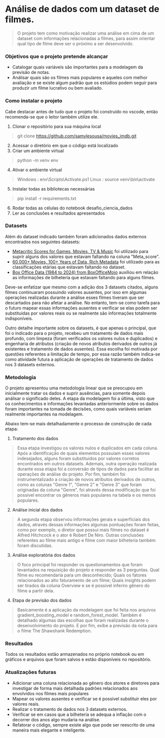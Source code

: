 # Análise de dados com um dataset de filmes.
> O projeto tem como motivação realizar uma análise em cima de um dataset com informações relacionadas a filmes, para assim orientar qual tipo de filme deve ser o próximo a ser desenvolvido.


### Objetivos que o projeto pretende alcançar

* Catalogar quais variáveis são importantes para a modelagem da previsão de notas.
* Análisar quais são os filmes mais populares e aqueles com melhor avaliação e se existe algum padrão que os estúdios podem seguir para produzir um filme lucrativo ou bem avaliado.


### Como instalar o projeto
Cabe destacar antes de tudo que o projeto foi construído no vscode, então recomenda-se que o leitor também utilize ele.
1. Clonar o repositório para sua máquina local
> git clone https://github.com/samylesousa/movies_imdb.git
2. Acessar o diretório em que o código está localizado
3. Criar um ambiente virtual
> python -m venv env
4. Ativar o ambiente virtual
> Windows : env\Scripts\Activate.ps1
> Linux : source venv\bin\activate
5. Instalar todas as bibliotecas necessárias
> pip install -r requirements.txt
6. Rodar todas as células do notebook desafio_ciencia_dados
7. Ler as conclusões e resultados apresentados


### Datasets
Além do dataset indicado também foram adicionados dados externos encontrados nos seguintes datasets:

* [Metacritic Scores for Games, Movies, TV & Music](https://www.kaggle.com/datasets/patkle/metacritic-scores-for-games-movies-tv-and-music) foi utilizado para suprir alguns dos valores que estavam faltando na coluna "Meta_score".
* [60,000+ Movies, 100+ Years of Data, Rich Metadata](https://www.kaggle.com/datasets/raedaddala/top-500-600-movies-of-each-year-from-1960-to-2024?utm_source=chatgpt.com) foi utilizado para as classificações etárias que estavam faltando no dataset.
* [Box Office Data (1984 to 2024) from BoxOfficeMojo](https://www.kaggle.com/datasets/harios/box-office-data-1984-to-2024-from-boxofficemojo?utm_source=chatgpt.com) auxiliou em relação as informações de bilheteria que estavam faltando para alguns filmes.

Deve-se enfatizar que mesmo com a adição dos 3 datasets citados, alguns filmes continuaram possuindo valores ausentes, por isso em algumas operações realizadas durante a análise esses filmes tiveram que ser descartados para não afetar a análise. No entanto, tem-se como tarefa para o futuro mapear essas informações ausentes e verificar se elas podem ser substituidas por valores reais ou se realmente são informações totalmente indisponíveis.


Outro detalhe importante sobre os datasets, é que apenas o principal, que foi o indicado para o projeto, recebeu um tratamento de dados mais profundo, com limpeza (foram verificados os valores nulos e duplicados) e engenharia de atributos (criação de novos atributos derivados de outros já existentes e tratamento de dados ausentes). Essa escolha foi motivada por questões referentes a limitação de tempo, por essa razão também indica-se como atividade futura a aplicação de operações de tratamento de dados nos 3 datasets externos.


### Metodologia

O projeto apresentou uma metodologia linear que se preocupou em inicialmente tratar os dados e suprir ausências, para somente depois análisar o significado deles. A etapa da modelagem foi a última, visto que os conhecimentos e informações levantadas anteriormente sobre os dados foram importantes na tomada de decisões, como quais variáveis seriam realmente importantes na modelagem.

Abaixo tem-se mais detalhadamente o processo de construção de cada etapa:

1. Tratamento dos dados
> Essa etapa investigou os valores nulos e duplicados em cada coluna. Após a identificação de quais elementos possuiam esses valores indesejados, alguns foram substituidos por valores corretos encontrados em outros datasets. Ademais, outra operação realizada durante essa etapa foi a conversão de tipos de dados para facilitar as operações de análise do projeto. Por fim, também foi instrumentalizado a criação de novos atributos derivados de outros, como as colunas "Genre 1", "Genre 2" e "Genre 3" que foram originadas da coluna "Genre", foi através dessa modificação que foi possível encontrar os gêneros mais populares na tabela e os menos populares.
2. Análise inicial dos dados
> A segunda etapa observou informações gerais e superficiais dos dados, através dessas informações algumas pontuações foram feitas, como por exemplo, o diretor que possui mais filmes no dataset é Alfred Hitchcock e o ator é Robert De Niro. Outras conclusões referentes ao filme mais antigo e filme com maior bilheteria também foram discutidas.
3. Análise exploratória dos dados
> O foco principal foi responder os questionamentos que foram levantados na requisição do projeto e responder as 3 perguntas. Qual filme eu recomendaria para um desconhecido; Quais os fatores relacionados ao alto faturamento de um filme; Quais insights podem ser tirados da coluna Overview e se é possível inferiro gênero do filme a partir dela.
4. Etapa de previsão dos dados
> Basicamente é a aplicação da modelagem que foi feita nos arquivos gradient_boosting_model e random_forest_model. Também é detalhado algumas das escolhas que foram realizadas durante o desenvolvimento do projeto. E por fim, exibe a previsão da nota para o filme The Shawshank Redemption.


### Resultados
Todos os resultados estão armazenados no próprio notebook ou em gráficos e arquivos que foram salvos e estão disponíveis no repositório.

### Atualizações futuras
* Adicionar uma coluna relacionada ao gênero dos atores e diretores para investigar de forma mais detalhada padrões relacionados aos envolvidos nos filmes mais populares 
* Mapear os valores ausentes e verificar se é possível substituir eles por valores reais.
* Realizar o tratamento de dados nos 3 datasets externos.
* Verificar se em casos que a bilheteria se adequa a inflação com o decorrer dos anos algo mudaria na análise.
* Refatorar o código, sempre existe algo que pode ser reescrito de uma maneira mais elegante e inteligente.
